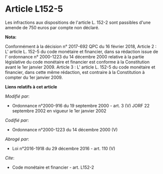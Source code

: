 # Article L152-5

Les infractions aux dispositions de l'article L. 152-2 sont passibles d'une amende de 750 euros par compte non déclaré.

**Nota:**

Conformément à la décision n° 2017-692 QPC du 16 février 2018, Article 2 : L' article L. 152-5 du code monétaire et
financier, dans sa rédaction issue de l' ordonnance n° 2000-1223 du 14 décembre 2000 relative à la partie législative du code
monétaire et financier est conforme à la Constitution avant le 1er janvier 2009. Article 3 : L' article L. 152-5 du code
monétaire et financier, dans cette même rédaction, est contraire à la Constitution à compter du 1er janvier 2009.

**Liens relatifs à cet article**

_Modifié par_:

  - Ordonnance n°2000-916 du 19 septembre 2000 - art. 3 (V) JORF 22 septembre 2002 en vigueur le 1er janvier 2002

_Codifié par_:

  - Ordonnance n°2000-1223 du 14 décembre 2000 (V)

_Abrogé par_:

  - Loi n°2016-1918 du 29 décembre 2016 - art. 110 (V)

_Cite_:

  - Code monétaire et financier - art. L152-2
